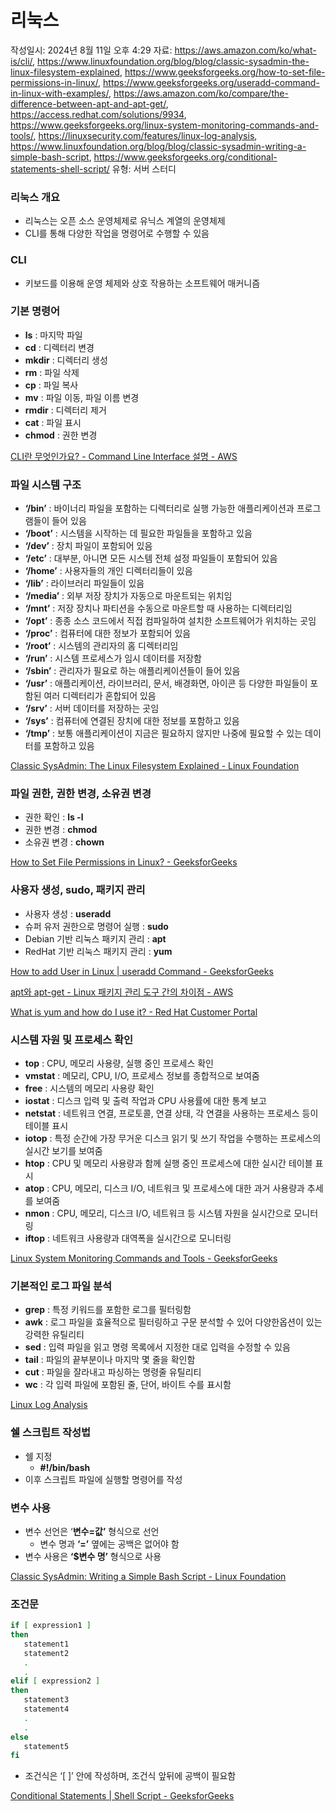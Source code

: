 # 리눅스

작성일시: 2024년 8월 11일 오후 4:29
자료: https://aws.amazon.com/ko/what-is/cli/, https://www.linuxfoundation.org/blog/blog/classic-sysadmin-the-linux-filesystem-explained, https://www.geeksforgeeks.org/how-to-set-file-permissions-in-linux/, https://www.geeksforgeeks.org/useradd-command-in-linux-with-examples/, https://aws.amazon.com/ko/compare/the-difference-between-apt-and-apt-get/, https://access.redhat.com/solutions/9934, https://www.geeksforgeeks.org/linux-system-monitoring-commands-and-tools/, https://linuxsecurity.com/features/linux-log-analysis, https://www.linuxfoundation.org/blog/blog/classic-sysadmin-writing-a-simple-bash-script, https://www.geeksforgeeks.org/conditional-statements-shell-script/
유형: 서버 스터디

### 리눅스 개요

- 리눅스는 오픈 소스 운영체제로 유닉스 계열의 운영체제
- CLI를 통해 다양한 작업을 명령어로 수행할 수 있음

### CLI

- 키보드를 이용해 운영 체제와 상호 작용하는 소프트웨어 매커니즘

### 기본 명령어

- **ls** : 마지막 파일
- **cd** : 디렉터리 변경
- **mkdir** : 디렉터리 생성
- **rm** : 파일 삭제
- **cp** : 파일 복사
- **mv** : 파일 이동, 파일 이름 변경
- **rmdir** : 디렉터리 제거
- **cat** : 파일 표시
- **chmod** : 권한 변경

[CLI란 무엇인가요? - Command Line Interface 설명 - AWS](https://aws.amazon.com/ko/what-is/cli/)

### 파일 시스템 구조

- **‘/bin’** : 바이너리 파일을 포함하는 디렉터리로 실행 가능한 애플리케이션과 프로그램들이 들어 있음
- **‘/boot’** : 시스템을 시작하는 데 필요한 파일들을 포함하고 있음
- **‘/dev’** : 장치 파일이 포함되어 있음
- **‘/etc’** : 대부분, 아니면 모든 시스템 전체 설정 파일들이 포함되어 있음
- **‘/home’** : 사용자들의 개인 디렉터리들이 있음
- **‘/lib’** : 라이브러리 파일들이 있음
- **‘/media’** : 외부 저장 장치가 자동으로 마운트되는 위치임
- **‘/mnt’** : 저장 장치나 파티션을 수동으로 마운트할 때 사용하는 디렉터리임
- **‘/opt’** : 종종 소스 코드에서 직접 컴파일하여 설치한 소프트웨어가 위치하는 곳임
- **‘/proc’** : 컴퓨터에 대한 정보가 포함되어 있음
- **‘/root’** : 시스템의 관리자의 홈 디렉터리임
- **‘/run’** : 시스템 프로세스가 임시 데이터를 저장함
- **‘/sbin’** : 관리자가 필요로 하는 애플리케이션들이 들어 있음
- **‘/usr’** : 애플리케이션, 라이브러리, 문서, 배경화면, 아이콘 등 다양한 파일들이 포함된 여러 디렉터리가 혼합되어 있음
- **‘/srv’** : 서버 데이터를 저장하는 곳임
- **‘/sys’** : 컴퓨터에 연결된 장치에 대한 정보를 포함하고 있음
- **‘/tmp’** : 보통 애플리케이션이 지금은 필요하지 않지만 나중에 필요할 수 있는 데이터를 포함하고 있음

[Classic SysAdmin: The Linux Filesystem Explained - Linux Foundation](https://www.linuxfoundation.org/blog/blog/classic-sysadmin-the-linux-filesystem-explained)

### 파일 권한, 권한 변경, 소유권 변경

- 권한 확인 : **ls -l**
- 권한 변경 : **chmod**
- 소유권 변경 : **chown**

[How to Set File Permissions in Linux? - GeeksforGeeks](https://www.geeksforgeeks.org/how-to-set-file-permissions-in-linux/)

### 사용자 생성, sudo, 패키지 관리

- 사용자 생성 : **useradd**
- 슈퍼 유저 권한으로 명령어 실행 : **sudo**
- Debian 기반 리눅스 패키지 관리 : **apt**
- RedHat 기반 리눅스 패키지 관리 : **yum**

[How to add User in Linux | useradd Command - GeeksforGeeks](https://www.geeksforgeeks.org/useradd-command-in-linux-with-examples/)

[apt와 apt-get - Linux 패키지 관리 도구 간의 차이점 - AWS](https://aws.amazon.com/ko/compare/the-difference-between-apt-and-apt-get/)

[What is yum and how do I use it? - Red Hat Customer Portal](https://access.redhat.com/solutions/9934)

### 시스템 자원 및 프로세스 확인

- **top** : CPU, 메모리 사용량, 실행 중인 프로세스 확인
- **vmstat** : 메모리, CPU, I/O, 프로세스 정보를 종합적으로 보여줌
- **free** : 시스템의 메모리 사용량 확인
- **iostat** : 디스크 입력 및 출력 작업과 CPU 사용률에 대한 통계 보고
- **netstat** : 네트워크 연결, 프로토콜, 연결 상태, 각 연결을 사용하는 프로세스 등이 테이블 표시
- **iotop** : 특정 순간에 가장 무거운 디스크 읽기 및 쓰기 작업을 수행하는 프로세스의 실시간 보기를 보여줌
- **htop** : CPU 및 메모리 사용량과 함께 실행 중인 프로세스에 대한 실시간 테이블 표시
- **atop** : CPU, 메모리, 디스크 I/O, 네트워크 및 프로세스에 대한 과거 사용량과 추세를 보여줌
- **nmon** : CPU, 메모리, 디스크 I/O, 네트워크 등 시스템 자원을 실시간으로 모니터링
- **iftop** : 네트워크 사용량과 대역폭을 실시간으로 모니터링

[Linux System Monitoring Commands and Tools - GeeksforGeeks](https://www.geeksforgeeks.org/linux-system-monitoring-commands-and-tools/)

### 기본적인 로그 파일 분석

- **grep**  : 특정 키워드를 포함한 로그를 필터링함
- **awk** : 로그 파일을 효율적으로 필터링하고 구문 분석할 수 있어 다양한옵션이 있는 강력한 유틸리티
- **sed** : 입력 파일을 읽고 명령 목록에서 지정한 대로 입력을 수정할 수 있음
- **tail** : 파일의 끝부분이나 마지막 몇 줄을 확인함
- **cut** : 파일을 잘라내고 파싱하는 명령줄 유틸리티
- **wc** : 각 입력 파일에 포함된 줄, 단어, 바이트 수를 표시함

[Linux Log Analysis](https://linuxsecurity.com/features/linux-log-analysis)

### 쉘 스크립트 작성법

- 쉘 지정
    - **#!/bin/bash**
- 이후 스크립트 파일에 실행할 명령어를 작성

### 변수 사용

- 변수 선언은 ‘**변수=값’** 형식으로 선언
    - 변수 명과 **‘=’** 옆에는 공백은 없어야 함
- 변수 사용은 **‘$변수 명’** 형식으로 사용

[Classic SysAdmin: Writing a Simple Bash Script - Linux Foundation](https://www.linuxfoundation.org/blog/blog/classic-sysadmin-writing-a-simple-bash-script)

### 조건문

```bash
if [ expression1 ]
then
   statement1
   statement2
   .
   .
elif [ expression2 ]
then
   statement3
   statement4
   .
   .
else
   statement5
fi
```

- 조건식은 ‘[ ]’ 안에 작성하며, 조건식 앞뒤에 공백이 필요함

[Conditional Statements | Shell Script - GeeksforGeeks](https://www.geeksforgeeks.org/conditional-statements-shell-script/)